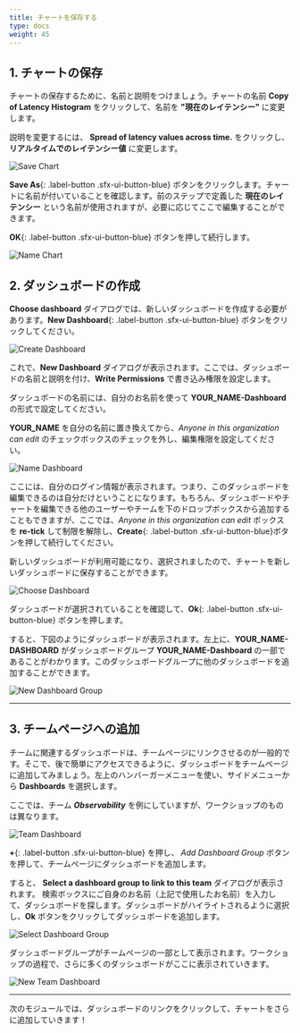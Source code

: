 ```yaml
---
title: チャートを保存する
type: docs
weight: 45
---
```

## 1. チャートの保存

チャートの保存するために、名前と説明をつけましょう。チャートの名前 **Copy of Latency Histogram** をクリックして、名前を **"現在のレイテンシー"** に変更します。

説明を変更するには、 **Spread of latency values across time.** をクリックし、 **リアルタイムでのレイテンシー値** に変更します。

![Save Chart](../images/dashboards/save-chart.png)

**Save As**{: .label-button .sfx-ui-button-blue} ボタンをクリックします。チャートに名前が付いていることを確認します。前のステップで定義した **現在のレイテンシー** という名前が使用されますが、必要に応じてここで編集することができます。

**OK**{: .label-button .sfx-ui-button-blue} ボタンを押して続行します。

![Name Chart](../images/dashboards/name-chart.png)

## 2. ダッシュボードの作成

**Choose dashboard** ダイアログでは、新しいダッシュボードを作成する必要があります。**New Dashboard**{: .label-button .sfx-ui-button-blue} ボタンをクリックしてください。

![Create Dashboard](../images/dashboards/create-dashboard.png)

これで、**New Dashboard** ダイアログが表示されます。ここでは、ダッシュボードの名前と説明を付け、**Write Permissions** で書き込み権限を設定します。

ダッシュボードの名前には、自分のお名前を使って **YOUR_NAME-Dashboard** の形式で設定してください。

**YOUR_NAME** を自分の名前に置き換えてから、*Anyone in this organization can edit* のチェックボックスのチェックを外し、編集権限を設定してください。

![Name Dashboard](../images/dashboards/name-dashboard.png)

ここには、自分のログイン情報が表示されます。つまり、このダッシュボードを編集できるのは自分だけということになります。もちろん、ダッシュボードやチャートを編集できる他のユーザーやチームを下のドロップボックスから追加することもできますが、ここでは、*Anyone in this organization can edit* ボックスを **re-tick** して制限を解除し、**Create**{: .label-button .sfx-ui-button-blue}ボタンを押して続行してください。

新しいダッシュボードが利用可能になり、選択されましたので、チャートを新しいダッシュボードに保存することができます。

![Choose Dashboard](../images/dashboards/choose-dashboard.png)

ダッシュボードが選択されていることを確認して、**Ok**{: .label-button .sfx-ui-button-blue} ボタンを押します。

すると、下図のようにダッシュボードが表示されます。左上に、**YOUR_NAME-DASHBOARD** がダッシュボードグループ **YOUR_NAME-Dashboard** の一部であることがわかります。このダッシュボードグループに他のダッシュボードを追加することができます。

![New Dashboard Group](../images/dashboards/new-dashboard-group.png)

---

## 3. チームページへの追加

チームに関連するダッシュボードは、チームページにリンクさせるのが一般的です。そこで、後で簡単にアクセスできるように、ダッシュボードをチームページに追加してみましょう。左上のハンバーガーメニューを使い、サイドメニューから **Dashboards** を選択します。

ここでは、チーム ***Observability*** を例にしていますが、ワークショップのものは異なります。

![Team Dashboard](../images/dashboards/team-dashboard.png)

**+**{: .label-button .sfx-ui-button-blue} を押し、 *Add Dashboard Group* ボタンを押して、チームページにダッシュボードを追加します。

すると、 **Select a dashboard group to link to this team** ダイアログが表示されます。
検索ボックスにご自身のお名前（上記で使用したお名前）を入力して、ダッシュボードを探します。ダッシュボードがハイライトされるように選択し、**Ok** ボタンをクリックしてダッシュボードを追加します。

![Select Dashboard Group](../images/dashboards/select-dashboard-group.png)

ダッシュボードグループがチームページの一部として表示されます。ワークショップの過程で、さらに多くのダッシュボードがここに表示されていきます。

![New Team Dashboard](../images/dashboards/new-team-dashboard.png)

---

次のモジュールでは、ダッシュボードのリンクをクリックして、チャートをさらに追加していきます！
